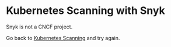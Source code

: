 # Kubernetes Scanning with Snyk

Snyk is not a CNCF project.

Go back to [Kubernetes Scanning](README.md) and try again.